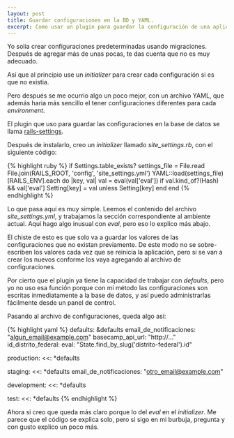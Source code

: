 ```yaml
---
layout: post
title: Guardar configuraciones en la BD y YAML.
excerpt: Como usar un plugin para guardar la configuración de una aplicación en la base de datos, pero poblarla con configuraciones predeterminadas de un archivo YAML.
---
```


Yo solia crear configuraciones predeterminadas usando migraciones. Después de agregar más de unas pocas, te das cuenta que no es muy adecuado.

Así que al principio use un *initializer* para crear cada configuración si es que no existia.

Pero después se me ocurrio algo un poco mejor, con un archivo YAML, que además haria más sencillo el tener configuraciones diferentes para cada *environment*.

El plugin que uso para guardar las configuraciones en la base de datos se llama [rails-settings][rsettings].

Después de instalarlo, creo un *initializer* llamado *site\_settings.rb*, con el siguiente código:

{% highlight ruby %}
if Settings.table_exists?
  settings_file = File.read File.join(RAILS_ROOT, 'config', 'site_settings.yml')
  YAML::load(settings_file)[RAILS_ENV].each do |key, val|
    val = eval(val['eval']) if val.kind_of?(Hash) && val['eval']
    Setting[key] = val unless Setting[key]
  end
end
{% endhighlight %}

Lo que pasa aquí es muy simple. Leemos el contenido del archivo *site\_settings.yml*, y trabajamos la sección correspondiente al ambiente actual. Aquí hago algo inusual con *eval*, pero eso lo explico más abajo.

El chiste de esto es que solo va a guardar los valores de las configuraciones que no existan previamente. De este modo no se sobre-escriben los valores cada vez que se reinicia la aplicación, pero si se van a crear los nuevos conforme los vaya agregando al archivo de configuraciones.

Por cierto que el plugin ya tiene la capacidad de trabajar con *defaults*, pero yo no uso esa función porque con mi método las configuraciones son escritas inmediatamente a la base de datos, y así puedo administrarlas fácilmente desde un panel de control.

Pasando al archivo de configuraciones, queda algo así:

{% highlight yaml %}
defaults: &defaults
  email_de_notificaciones: "algun_email@example.com"
  basecamp_api_url: "http://..."
  id_distrito_federal:
    eval: "State.find_by_slug('distrito-federal').id"

production:
  <<: *defaults

staging:
  <<: *defaults
  email_de_notificaciones: "otro_email@example.com"

development:
  <<: *defaults

test:
  <<: *defaults
{% endhighlight %}

Ahora si creo que queda más claro porque lo del *eval* en el *initializer*. Me parece que el código se explica solo, pero si sigo en mi burbuja, pregunta y con gusto explico un poco más.

[rsettings]: http://github.com/Squeegy/rails-settings/tree/master "rails-settings en GitHub"

